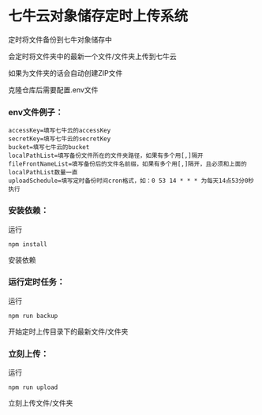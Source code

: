# 七牛云对象储存定时上传系统
定时将文件备份到七牛对象储存中

会定时将文件夹中的最新一个文件/文件夹上传到七牛云

如果为文件夹的话会自动创建ZIP文件

克隆仓库后需要配置.env文件

### env文件例子：
```
accessKey=填写七牛云的accessKey
secretKey=填写七牛云的secretKey
bucket=填写七牛云的bucket
localPathList=填写备份文件所在的文件夹路径，如果有多个用[,]隔开
fileFrontNameList=填写备份后的文件名前缀，如果有多个用[,]隔开，且必须和上面的localPathList数量一直
uploadSchedule=填写定时备份时间cron格式，如：0 53 14 * * * 为每天14点53分0秒执行
```

### 安装依赖：

运行
```
npm install
```
安装依赖


### 运行定时任务：

运行
```
npm run backup
```
开始定时上传目录下的最新文件/文件夹


### 立刻上传：

运行
```
npm run upload
```
立刻上传文件/文件夹